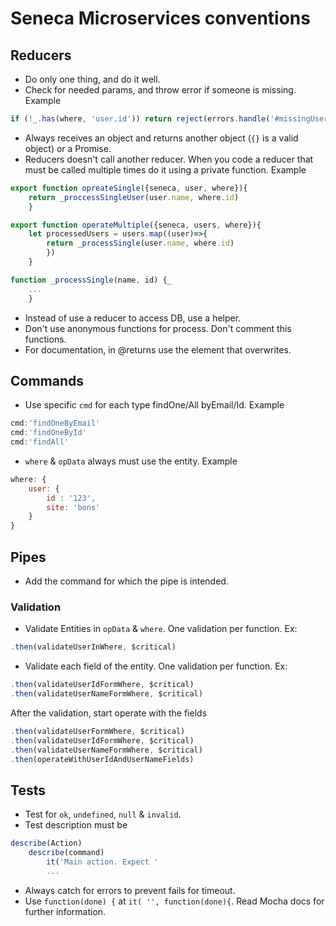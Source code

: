 # Seneca Microservices conventions

## Reducers
* Do only one thing, and do it well.
* Check for needed params, and throw error if someone is missing. Example
```javaScript
if (!_.has(where, 'user.id')) return reject(errors.handle('#missingUserId'))
```
* Always receives an object and returns another object (`{}` is a valid object) or a Promise.
* Reducers doesn't call another reducer. When you code a reducer that must be called multiple times do it using a private function. Example
```javaScript
export function opreateSingle({seneca, user, where}){
    return _proccessSingleUser(user.name, where.id)
    }

export function operateMultiple({seneca, users, where}){
    let processedUsers = users.map((user)=>{
        return _processSingle(user.name, where.id)
        })
    }

function _processSingle(name, id) {_
    ...
    }
```
* Instead of use a reducer to access DB, use a helper.
* Don't use anonymous functions for process. Don't comment this functions.
* For documentation, in @returns use the element that overwrites.

## Commands

* Use specific `cmd` for each type findOne/All byEmail/Id. Example
```javaScript
cmd:'findOneByEmail'
cmd:'findOneById'
cmd:'findAll'
```
* `where` & `opData` always must use the entity. Example
```javaScript
where: {
    user: {
        id : '123',
        site: 'bons'
    }
}
```

## Pipes

* Add the command for which the pipe is intended.

### Validation

* Validate Entities in `opData` & `where`. One validation per function. Ex:
```javaScript
.then(validateUserInWhere, $critical)
```
* Validate each field of the entity. One validation per function. Ex:
```javaScript
.then(validateUserIdFormWhere, $critical)
.then(validateUserNameFormWhere, $critical)
```
After the validation, start operate with the fields
```javaScript
.then(validateUserFormWhere, $critical)
.then(validateUserIdFormWhere, $critical)
.then(validateUserNameFormWhere, $critical)
.then(operateWithUserIdAndUserNameFields)
```

## Tests

* Test for `ok`, `undefined`, `null` & `invalid`.
* Test description must be
```javaScript
describe(Action)
    describe(command)
        it('Main action. Expect '
        ...
```
* Always catch for errors to prevent fails for timeout.
* Use `function(done) {` at `it( '', function(done){`. Read Mocha docs for further information.

